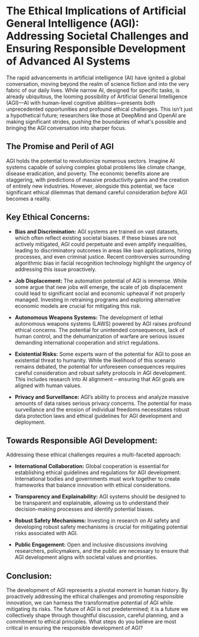 # The Ethical Implications of Artificial General Intelligence (AGI): Addressing Societal Challenges and Ensuring Responsible Development of Advanced AI Systems

The rapid advancements in artificial intelligence (AI) have ignited a global conversation, moving beyond the realm of science fiction and into the very fabric of our daily lives.  While narrow AI, designed for specific tasks, is already ubiquitous, the looming possibility of Artificial General Intelligence (AGI)—AI with human-level cognitive abilities—presents both unprecedented opportunities and profound ethical challenges.  This isn't just a hypothetical future; researchers like those at DeepMind and OpenAI are making significant strides, pushing the boundaries of what's possible and bringing the AGI conversation into sharper focus.

## The Promise and Peril of AGI

AGI holds the potential to revolutionize numerous sectors. Imagine AI systems capable of solving complex global problems like climate change, disease eradication, and poverty.  The economic benefits alone are staggering, with predictions of massive productivity gains and the creation of entirely new industries. However, alongside this potential, we face significant ethical dilemmas that demand careful consideration *before* AGI becomes a reality.

## Key Ethical Concerns:

* **Bias and Discrimination:** AGI systems are trained on vast datasets, which often reflect existing societal biases.  If these biases are not actively mitigated, AGI could perpetuate and even amplify inequalities, leading to discriminatory outcomes in areas like loan applications, hiring processes, and even criminal justice.  Recent controversies surrounding algorithmic bias in facial recognition technology highlight the urgency of addressing this issue proactively.

* **Job Displacement:** The automation potential of AGI is immense. While some argue that new jobs will emerge, the scale of job displacement could lead to significant social and economic upheaval if not properly managed.  Investing in retraining programs and exploring alternative economic models are crucial for mitigating this risk.

* **Autonomous Weapons Systems:** The development of lethal autonomous weapons systems (LAWS) powered by AGI raises profound ethical concerns.  The potential for unintended consequences, lack of human control, and the dehumanization of warfare are serious issues demanding international cooperation and strict regulations.

* **Existential Risks:** Some experts warn of the potential for AGI to pose an existential threat to humanity. While the likelihood of this scenario remains debated, the potential for unforeseen consequences requires careful consideration and robust safety protocols in AGI development.  This includes research into AI alignment – ensuring that AGI goals are aligned with human values.

* **Privacy and Surveillance:** AGI’s ability to process and analyze massive amounts of data raises serious privacy concerns.  The potential for mass surveillance and the erosion of individual freedoms necessitates robust data protection laws and ethical guidelines for AGI development and deployment.


##  Towards Responsible AGI Development:

Addressing these ethical challenges requires a multi-faceted approach:

* **International Collaboration:**  Global cooperation is essential for establishing ethical guidelines and regulations for AGI development.  International bodies and governments must work together to create frameworks that balance innovation with ethical considerations.

* **Transparency and Explainability:**  AGI systems should be designed to be transparent and explainable, allowing us to understand their decision-making processes and identify potential biases.

* **Robust Safety Mechanisms:**  Investing in research on AI safety and developing robust safety mechanisms is crucial for mitigating potential risks associated with AGI.

* **Public Engagement:**  Open and inclusive discussions involving researchers, policymakers, and the public are necessary to ensure that AGI development aligns with societal values and priorities.


## Conclusion:

The development of AGI represents a pivotal moment in human history.  By proactively addressing the ethical challenges and promoting responsible innovation, we can harness the transformative potential of AGI while mitigating its risks.  The future of AGI is not predetermined; it is a future we collectively shape through thoughtful discussion, careful planning, and a commitment to ethical principles.  What steps do you believe are most critical in ensuring the responsible development of AGI?

